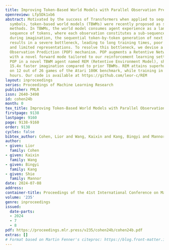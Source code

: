```yaml
---
title: Improving Token-Based World Models with Parallel Observation Prediction
openreview: Lfp5Dk1xb6
abstract: Motivated by the success of Transformers when applied to sequences of discrete
  symbols, token-based world models (TBWMs) were recently proposed as sample-efficient
  methods. In TBWMs, the world model consumes agent experience as a language-like
  sequence of tokens, where each observation constitutes a sub-sequence. However,
  during imagination, the sequential token-by-token generation of next observations
  results in a severe bottleneck, leading to long training times, poor GPU utilization,
  and limited representations. To resolve this bottleneck, we devise a novel Parallel
  Observation Prediction (POP) mechanism. POP augments a Retentive Network (RetNet)
  with a novel forward mode tailored to our reinforcement learning setting. We incorporate
  POP in a novel TBWM agent named REM (Retentive Environment Model), showcasing a
  15.4x faster imagination compared to prior TBWMs. REM attains superhuman performance
  on 12 out of 26 games of the Atari 100K benchmark, while training in less than 12
  hours. Our code is available at https://github.com/leor-c/REM
layout: inproceedings
series: Proceedings of Machine Learning Research
publisher: PMLR
issn: 2640-3498
id: cohen24b
month: 0
tex_title: Improving Token-Based World Models with Parallel Observation Prediction
firstpage: 9138
lastpage: 9160
page: 9138-9160
order: 9138
cycles: false
bibtex_author: Cohen, Lior and Wang, Kaixin and Kang, Bingyi and Mannor, Shie
author:
- given: Lior
  family: Cohen
- given: Kaixin
  family: Wang
- given: Bingyi
  family: Kang
- given: Shie
  family: Mannor
date: 2024-07-08
address:
container-title: Proceedings of the 41st International Conference on Machine Learning
volume: '235'
genre: inproceedings
issued:
  date-parts:
  - 2024
  - 7
  - 8
pdf: https://proceedings.mlr.press/v235/cohen24b/cohen24b.pdf
extras: []
# Format based on Martin Fenner's citeproc: https://blog.front-matter.io/posts/citeproc-yaml-for-bibliographies/
---
```

